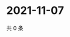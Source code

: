 # 2021-11-07

共 0 条

<!-- BEGIN WEIBO -->
<!-- 最后更新时间 Sun Nov 07 2021 13:09:58 GMT+0800 (China Standard Time) -->

<!-- END WEIBO -->
